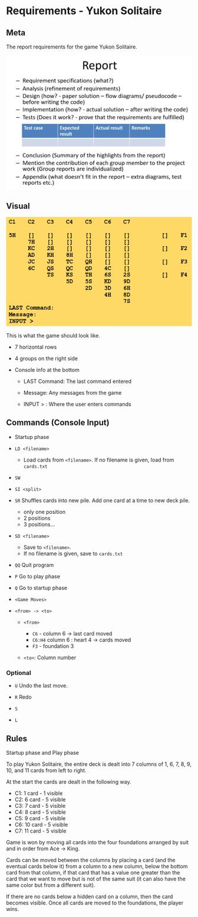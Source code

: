 # Requirements - Yukon Solitaire

## Meta

The report requirements for the game Yukon Solitaire.

![Report requirements](./report-requirements.png)

## Visual

![Game board layout\label{layout-board}](./layout.png)

This is what the game should look like.

- 7 horizontal rows

- 4 groups on the right side

- Console info at the bottom

  - LAST Command: The last command entered

  - Message: Any messages from the game

  - INPUT > : Where the user enters commands

## Commands (Console Input)

- Startup phase

- `LD <filename>`

  - Load cards from `<filename>`. If no filename is given, load from `cards.txt`

- `SW`

- `SI <split>`

- `SR` Shuffles cards into new pile. Add one card at a time to new deck pile.

  - only one position
  - 2 positions
  - 3 positions...

- `SD <filename>`

  - Save to `<filename>`.
  - If no filename is given, save to `cards.txt`

- `QQ` Quit program

- `P` Go to play phase

- `Q` Go to startup phase

- `<Game Moves>`

- `<from> -> <to>`

  - `<from>`

    - `C6` - column 6 -> last card moved
    - `C6:H4` column 6 : heart 4 -> cards moved
    - `F3` - foundation 3

  - `<to>`: Column number

### Optional

- `U` Undo the last move.

- `R` Redo

- `S` <filename>

- `L` <filename>

## Rules

Startup phase and Play phase

To play Yukon Solitaire, the entire deck is dealt into 7 columns of 1, 6, 7, 8, 9, 10, and 11 cards from left to right.

At the start the cards are dealt in the following way.

- C1: 1 card - 1 visible
- C2: 6 card - 5 visible
- C3: 7 card - 5 visible
- C4: 8 card - 5 visible
- C5: 9 card - 5 visible
- C6: 10 card - 5 visible
- C7: 11 card - 5 visible

Game is won by moving all cards into the four foundations arranged by suit and in order from Ace -> King.

Cards can be moved between the columns by placing a card (and the eventual cards below it) from a column to a new column, below the bottom card from that column, if that card that has a value one greater than the card that we want to move but is not of the same suit (it can also have the same color but from a different suit).

If there are no cards below a hidden card on a column, then the card becomes visible. Once all cards are moved to the foundations, the player wins.

